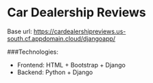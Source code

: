 # Car Dealership Reviews

Base url: https://cardealershipreviews.us-south.cf.appdomain.cloud/djangoapp/

###Technologies:
  - Frontend: HTML + Bootstrap + Django
  - Backend: Python + Django
